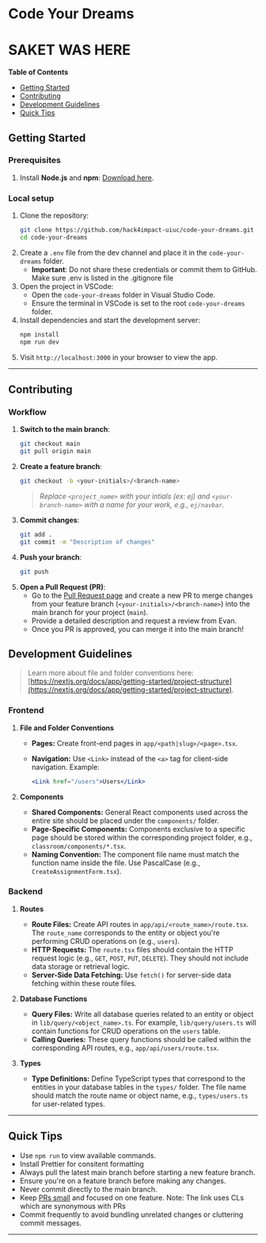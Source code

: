 # Code Your Dreams
# SAKET WAS HERE
**Table of Contents**

- [Getting Started](#️-getting-started)
- [Contributing](#️-contributing)
- [Development Guidelines](#️-development-guidelines)
- [Quick Tips](#️-quick-tips)

## Getting Started

### Prerequisites

1. Install **Node.js** and **npm**: [Download here](https://nodejs.org/en/download).

### Local setup

1. Clone the repository:
   ```bash
   git clone https://github.com/hack4impact-uiuc/code-your-dreams.git
   cd code-your-dreams
   ```
2. Create a `.env` file from the dev channel and place it in the `code-your-dreams` folder.
   - **Important**: Do not share these credentials or commit them to GitHub. Make sure .env is listed in the .gitignore file
3. Open the project in VSCode:
   - Open the `code-your-dreams` folder in Visual Studio Code.
   - Ensure the terminal in VSCode is set to the root `code-your-dreams` folder.
4. Install dependencies and start the development server:
   ```bash
   npm install
   npm run dev
   ```
5. Visit `http://localhost:3000` in your browser to view the app.

---

## Contributing

### Workflow

1. **Switch to the main branch**:
   ```bash
   git checkout main
   git pull origin main
   ```
2. **Create a feature branch**:
   ```bash
   git checkout -b <your-initials>/<branch-name>
   ```
   > _Replace `<project_name>` with your intials (ex: ej) and `<your-branch-name>` with a name for your work, e.g., `ej/navbar`._
3. **Commit changes**:
   ```bash
   git add .
   git commit -m "Description of changes"
   ```
4. **Push your branch**:
   ```bash
   git push
   ```
5. **Open a Pull Request (PR)**:
   - Go to the [Pull Request page](https://github.com/hack4impact-uiuc/code-your-dreams/compare) and create a new PR to merge changes from your feature branch (`<your-initials>/<branch-name>`) into the main branch for your project (`main`).
   - Provide a detailed description and request a review from Evan.
   - Once you PR is approved, you can merge it into the main branch!

## Development Guidelines

> Learn more about file and folder conventions here: [https://nextjs.org/docs/app/getting-started/project-structure](https://nextjs.org/docs/app/getting-started/project-structure).

### Frontend

1. **File and Folder Conventions**

   - **Pages:** Create front-end pages in `app/<path|slug>/<page>.tsx`.

   - **Navigation:** Use `<Link>` instead of the `<a>` tag for client-side navigation. Example:
     ```jsx
     <Link href="/users">Users</Link>
     ```

2. **Components**

   - **Shared Components:** General React components used across the entire site should be placed under the `components/` folder.
   - **Page-Specific Components:** Components exclusive to a specific page should be stored within the corresponding project folder, e.g., `classroom/components/*.tsx`.
   - **Naming Convention:** The component file name must match the function name inside the file. Use PascalCase (e.g., `CreateAssignmentForm.tsx`).

### Backend

1. **Routes**

   - **Route Files:** Create API routes in `app/api/<route_name>/route.tsx`. The `route_name` corresponds to the entity or object you're performing CRUD operations on (e.g., `users`).
   - **HTTP Requests:** The `route.tsx` files should contain the HTTP request logic (e.g., `GET`, `POST`, `PUT`, `DELETE`). They should not include data storage or retrieval logic.
   - **Server-Side Data Fetching:** Use `fetch()` for server-side data fetching within these route files.

2. **Database Functions**

   - **Query Files:** Write all database queries related to an entity or object in `lib/query/<object_name>.ts`. For example, `lib/query/users.ts` will contain functions for CRUD operations on the `users` table.
   - **Calling Queries:** These query functions should be called within the corresponding API routes, e.g., `app/api/users/route.tsx`.

3. **Types**
   - **Type Definitions:** Define TypeScript types that correspond to the entities in your database tables in the `types/` folder. The file name should match the route name or object name, e.g., `types/users.ts` for user-related types.

---

## Quick Tips

- Use `npm run` to view available commands.
- Install Prettier for consitent formatting
- Always pull the latest main branch before starting a new feature branch.
- Ensure you're on a feature branch before making any changes.
- Never commit directly to the main branch.
- Keep [PRs small](https://google.github.io/eng-practices/review/developer/small-cls.html) and focused on one feature. Note: The link uses CLs which are synonymous with PRs
- Commit frequently to avoid bundling unrelated changes or cluttering commit messages.

---
